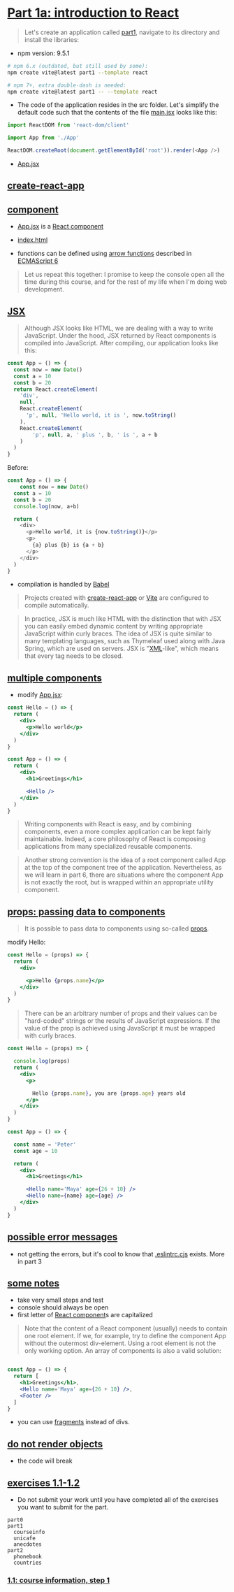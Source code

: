 # [Part 1a: introduction to React](https://fullstackopen.com/en/part1/introduction_to_react)



>Let's create an application called [part1](), navigate to its directory and install the libraries:


- npm version: 9.5.1

```bash
# npm 6.x (outdated, but still used by some):
npm create vite@latest part1 --template react

# npm 7+, extra double-dash is needed:
npm create vite@latest part1 -- --template react
```

- The code of the application resides in the src folder. Let's simplify the default code such that the contents of the file [main.jsx](./part1/src/main.jsx) looks like this:

```js
import ReactDOM from 'react-dom/client'

import App from './App'

ReactDOM.createRoot(document.getElementById('root')).render(<App />)
```

- [App.jsx](./part1/src/App.jsx)


## [create-react-app](https://fullstackopen.com/en/part1/introduction_to_react#create-react-app)

## [component](https://fullstackopen.com/en/part1/introduction_to_react#component)

- [App.jsx](./part1/src/App.jsx) is a [React component]

- [index.html](./part1/index.html)
- functions can be defined using [arrow functions] described in [ECMAScript 6]

>Let us repeat this together: I promise to keep the console open all the time during this course, and for the rest of my life when I'm doing web development.

## [JSX](https://fullstackopen.com/en/part1/introduction_to_react#jsx)

>Although JSX looks like HTML, we are dealing with a way to write JavaScript. Under the hood, JSX returned by React components is compiled into JavaScript. After compiling, our application looks like this:

```js
const App = () => {
  const now = new Date()
  const a = 10
  const b = 20
  return React.createElement(
    'div',
    null,
    React.createElement(
      'p', null, 'Hello world, it is ', now.toString()
    ),
    React.createElement(
        'p', null, a, ' plus ', b, ' is ', a + b
    )
  )
}
```

Before:

```js
const App = () => {
    const now = new Date()
  const a = 10
  const b = 20
  console.log(now, a+b)

  return (
    <div>
      <p>Hello world, it is {now.toString()}</p>
      <p>
        {a} plus {b} is {a + b}
      </p>
    </div>
  )
}
```

- compilation is handled by [Babel]

> Projects created with [create-react-app] or [Vite] are configured to compile automatically.


> In practice, JSX is much like HTML with the distinction that with JSX you can easily embed dynamic content by writing appropriate JavaScript within curly braces. The idea of JSX is quite similar to many templating languages, such as Thymeleaf used along with Java Spring, which are used on servers.
> JSX is "[XML]-like", which means that every tag needs to be closed. 


## [multiple components](https://fullstackopen.com/en/part1/introduction_to_react#multiple-components)

- modify [App.jsx](./part1/src/App.jsx):

```jsx
const Hello = () => {
  return (
    <div>
      <p>Hello world</p>
    </div>
  )
}

const App = () => {
  return (
    <div>
      <h1>Greetings</h1>

      <Hello />
    </div>
  )
}
```

>Writing components with React is easy, and by combining components, even a more complex application can be kept fairly maintainable. Indeed, a core philosophy of React is composing applications from many specialized reusable components.

>Another strong convention is the idea of a root component called App at the top of the component tree of the application. Nevertheless, as we will learn in part 6, there are situations where the component App is not exactly the root, but is wrapped within an appropriate utility component.


## [props: passing data to components](https://fullstackopen.com/en/part1/introduction_to_react#props-passing-data-to-components)

>It is possible to pass data to components using so-called [props].

modify Hello:

```jsx
const Hello = (props) => {
  return (
    <div>

      <p>Hello {props.name}</p>
    </div>
  )
}
```

>There can be an arbitrary number of props and their values can be "hard-coded" strings or the results of JavaScript expressions. If the value of the prop is achieved using JavaScript it must be wrapped with curly braces.

```jsx
const Hello = (props) => {

  console.log(props)
  return (
    <div>
      <p>

        Hello {props.name}, you are {props.age} years old
      </p>
    </div>
  )
}

const App = () => {

  const name = 'Peter'
  const age = 10

  return (
    <div>
      <h1>Greetings</h1>

      <Hello name='Maya' age={26 + 10} />
      <Hello name={name} age={age} />
    </div>
  )
}
```

## [possible error messages](https://fullstackopen.com/en/part1/introduction_to_react#possible-error-message)

- not getting the errors, but it's cool to know that [.eslintrc.cjs](./part1/.eslintrc.cjs) exists. More in part 3

## [some notes](https://fullstackopen.com/en/part1/introduction_to_react#some-notes)

- take very small steps and test
- console should always be open
- first letter of [React component]s are capitalized 

>Note that the content of a React component (usually) needs to contain one root element. If we, for example, try to define the component App without the outermost div-element. Using a root element is not the only working option. An array of components is also a valid solution:

```jsx

const App = () => {
  return [
    <h1>Greetings</h1>,
    <Hello name='Maya' age={26 + 10} />,
    <Footer />
  ]
}

```

- you can use [fragments] instead of divs.

## [do not render objects](https://fullstackopen.com/en/part1/introduction_to_react#do-not-render-objects)

- the code will break

## [exercises 1.1-1.2](https://fullstackopen.com/en/part1/introduction_to_react#exercises-1-1-1-2)

- Do not submit your work until you have completed all of the exercises you want to submit for the part.


```
part0
part1
  courseinfo
  unicafe
  anecdotes
part2
  phonebook
  countries
```

### [1.1: course information, step 1](./exercises/1_1course_info/README.md)

[React]: https://react.dev
[Vite]: https://vitejs.dev
[Vite default port]: https://vitejs.dev/config/server-options.html#server-port
[create-react-app]: https://github.com/facebook/create-react-app
[React component]: https://react.dev/learn/your-first-component
[arrow functions]: https://developer.mozilla.org/en-US/docs/Web/JavaScript/Reference/Functions/Arrow_functions
[ECMAScript 6]: http://es6-features.org/#Constants
[JSX]: https://react.dev/learn/writing-markup-with-jsx
[Babel]: https://babeljs.io/
[XML]: https://developer.mozilla.org/en-US/docs/Web/XML/XML_introduction
[props]: https://react.dev/learn/passing-props-to-a-component
[fragments]: https://react.dev/reference/react/Fragment
[example submission repository]: https://github.com/fullstack-hy2020/example-submission-repository